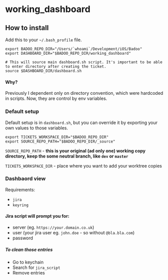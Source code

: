 # working_dashboard

## How to install

Add this to your `~/.bash_profile` file.

```
export BADOO_REPO_DIR="/Users/`whoami`/Development/iOS/Badoo"
export DASHBOARD_DIR="$BADOO_REPO_DIR/working_dashboard"

# This will source main dashboard.sh script. It's important to be able to enter directory after creating the ticket.
source $DASHBOARD_DIR/dashboard.sh
```

#### Why?

Previously I dependent only on directory convention, which were hardcoded in scripts. Now, they are control by env variables.

### Default setup

Default setup is in `dashboard.sh`, but you can override it by exporting your own values to those variables.

```
export TICKETS_WORKSPACE_DIR="$BADOO_REPO_DIR"
export SOURCE_REPO_PATH="$BADOO_REPO_DIR/_source"
```

`SOURCE_REPO_PATH` - **this is your original (ad only one) working copy directory, keep the some neutral branch, like `dev` or `master`**

`TICKETS_WORKSPACE_DIR` - place where you want to add your worktree copies

### Dashbaord view

Requirements:

* `jira`
* `keyring`

#### Jira script will prompt you for:

* server (eg. `https://your.domain.co.uk`)
* user (your jira user eg. `john.doe` - so without `@bla.bla.com`)
* password

##### To clean those entries

* Go to keychain
* Search for `jira_script`
* Remove entries

